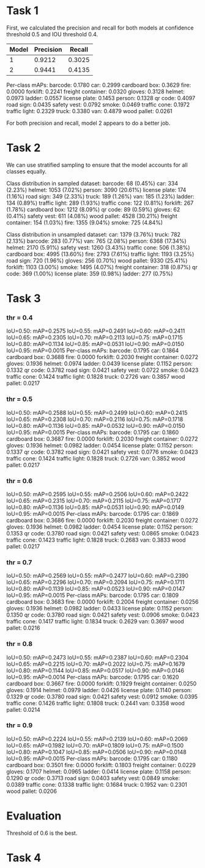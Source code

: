 # Task 1
First, we calculated the precision and recall for both models at confidence threshold 0.5 and IOU threshold 0.4.

| Model | Precision | Recall |
|-------|-----------|--------|
| 1     | 0.9212    | 0.3025 |
| 2     | 0.9441    | 0.4135 |

Per-class mAPs:
  barcode: 0.1780
  car: 0.2999
  cardboard box: 0.3629
  fire: 0.0000
  forklift: 0.2241
  freight container: 0.0320
  gloves: 0.3128
  helmet: 0.0973
  ladder: 0.0557
  license plate: 0.1453
  person: 0.1328
  qr code: 0.4097
  road sign: 0.0435
  safety vest: 0.0792
  smoke: 0.0469
  traffic cone: 0.1972
  traffic light: 0.2329
  truck: 0.3380
  van: 0.4879
  wood pallet: 0.0261

For both precision and recall, model 2 appears to do a better job.

# Task 2
We can use stratified sampling to ensure that the model accounts for all classes equally.

Class distribution in sampled dataset:
barcode: 68 (0.45%)
car: 334 (2.23%)
helmet: 1053 (7.02%)
person: 3090 (20.61%)
license plate: 174 (1.16%)
road sign: 349 (2.33%)
truck: 189 (1.26%)
van: 185 (1.23%)
ladder: 134 (0.89%)
traffic light: 289 (1.93%)
traffic cone: 122 (0.81%)
forklift: 267 (1.78%)
cardboard box: 1212 (8.09%)
qr code: 89 (0.59%)
gloves: 62 (0.41%)
safety vest: 611 (4.08%)
wood pallet: 4528 (30.21%)
freight container: 154 (1.03%)
fire: 1355 (9.04%)
smoke: 725 (4.84%)

Class distribution in unsampled dataset:
car: 1379 (3.76%)
truck: 782 (2.13%)
barcode: 283 (0.77%)
van: 765 (2.08%)
person: 6368 (17.34%)
helmet: 2170 (5.91%)
safety vest: 1260 (3.43%)
traffic cone: 506 (1.38%)
cardboard box: 4995 (13.60%)
fire: 2793 (7.61%)
traffic light: 1193 (3.25%)
road sign: 720 (1.96%)
gloves: 256 (0.70%)
wood pallet: 9330 (25.41%)
forklift: 1103 (3.00%)
smoke: 1495 (4.07%)
freight container: 318 (0.87%)
qr code: 369 (1.00%)
license plate: 359 (0.98%)
ladder: 277 (0.75%)

# Task 3
### thr = 0.4
IoU=0.50: mAP=0.2575
IoU=0.55: mAP=0.2491
IoU=0.60: mAP=0.2411
IoU=0.65: mAP=0.2305
IoU=0.70: mAP=0.2113
IoU=0.75: mAP=0.1715
IoU=0.80: mAP=0.1134
IoU=0.85: mAP=0.0531
IoU=0.90: mAP=0.0150
IoU=0.95: mAP=0.0015
Per-class mAPs:
  barcode: 0.1795
  car: 0.1864
  cardboard box: 0.3688
  fire: 0.0000
  forklift: 0.2030
  freight container: 0.0272
  gloves: 0.1936
  helmet: 0.0974
  ladder: 0.0439
  license plate: 0.1152
  person: 0.1332
  qr code: 0.3782
  road sign: 0.0421
  safety vest: 0.0722
  smoke: 0.0423
  traffic cone: 0.1424
  traffic light: 0.1828
  truck: 0.2726
  van: 0.3857
  wood pallet: 0.0217

### thr = 0.5
IoU=0.50: mAP=0.2588
IoU=0.55: mAP=0.2499
IoU=0.60: mAP=0.2415
IoU=0.65: mAP=0.2308
IoU=0.70: mAP=0.2116
IoU=0.75: mAP=0.1718
IoU=0.80: mAP=0.1136
IoU=0.85: mAP=0.0532
IoU=0.90: mAP=0.0150
IoU=0.95: mAP=0.0015
Per-class mAPs:
  barcode: 0.1795
  car: 0.1860
  cardboard box: 0.3687
  fire: 0.0000
  forklift: 0.2030
  freight container: 0.0272
  gloves: 0.1936
  helmet: 0.0982
  ladder: 0.0454
  license plate: 0.1152
  person: 0.1337
  qr code: 0.3782
  road sign: 0.0421
  safety vest: 0.0776
  smoke: 0.0423
  traffic cone: 0.1424
  traffic light: 0.1828
  truck: 0.2726
  van: 0.3852
  wood pallet: 0.0217

### thr = 0.6
IoU=0.50: mAP=0.2595
IoU=0.55: mAP=0.2506
IoU=0.60: mAP=0.2422
IoU=0.65: mAP=0.2315
IoU=0.70: mAP=0.2115
IoU=0.75: mAP=0.1717
IoU=0.80: mAP=0.1136
IoU=0.85: mAP=0.0531
IoU=0.90: mAP=0.0149
IoU=0.95: mAP=0.0015
Per-class mAPs:
  barcode: 0.1795
  car: 0.1869
  cardboard box: 0.3686
  fire: 0.0000
  forklift: 0.2030
  freight container: 0.0272
  gloves: 0.1936
  helmet: 0.0982
  ladder: 0.0454
  license plate: 0.1152
  person: 0.1353
  qr code: 0.3780
  road sign: 0.0421
  safety vest: 0.0865
  smoke: 0.0423
  traffic cone: 0.1423
  traffic light: 0.1828
  truck: 0.2683
  van: 0.3833
  wood pallet: 0.0217

### thr = 0.7
IoU=0.50: mAP=0.2569
IoU=0.55: mAP=0.2477
IoU=0.60: mAP=0.2390
IoU=0.65: mAP=0.2296
IoU=0.70: mAP=0.2094
IoU=0.75: mAP=0.1711
IoU=0.80: mAP=0.1139
IoU=0.85: mAP=0.0523
IoU=0.90: mAP=0.0147
IoU=0.95: mAP=0.0015
Per-class mAPs:
  barcode: 0.1795
  car: 0.1809
  cardboard box: 0.3683
  fire: 0.0000
  forklift: 0.2004
  freight container: 0.0256
  gloves: 0.1936
  helmet: 0.0982
  ladder: 0.0433
  license plate: 0.1152
  person: 0.1350
  qr code: 0.3780
  road sign: 0.0421
  safety vest: 0.0906
  smoke: 0.0423
  traffic cone: 0.1417
  traffic light: 0.1834
  truck: 0.2629
  van: 0.3697
  wood pallet: 0.0216

### thr = 0.8
IoU=0.50: mAP=0.2473
IoU=0.55: mAP=0.2387
IoU=0.60: mAP=0.2304
IoU=0.65: mAP=0.2215
IoU=0.70: mAP=0.2022
IoU=0.75: mAP=0.1679
IoU=0.80: mAP=0.1144
IoU=0.85: mAP=0.0517
IoU=0.90: mAP=0.0146
IoU=0.95: mAP=0.0014
Per-class mAPs:
  barcode: 0.1795
  car: 0.1620
  cardboard box: 0.3667
  fire: 0.0000
  forklift: 0.1929
  freight container: 0.0250
  gloves: 0.1914
  helmet: 0.0979
  ladder: 0.0426
  license plate: 0.1140
  person: 0.1329
  qr code: 0.3780
  road sign: 0.0421
  safety vest: 0.0912
  smoke: 0.0395
  traffic cone: 0.1426
  traffic light: 0.1808
  truck: 0.2441
  van: 0.3358
  wood pallet: 0.0214

### thr = 0.9
IoU=0.50: mAP=0.2224
IoU=0.55: mAP=0.2139
IoU=0.60: mAP=0.2069
IoU=0.65: mAP=0.1982
IoU=0.70: mAP=0.1809
IoU=0.75: mAP=0.1500
IoU=0.80: mAP=0.1047
IoU=0.85: mAP=0.0506
IoU=0.90: mAP=0.0148
IoU=0.95: mAP=0.0015
Per-class mAPs:
  barcode: 0.1795
  car: 0.1180
  cardboard box: 0.3501
  fire: 0.0000
  forklift: 0.1803
  freight container: 0.0229
  gloves: 0.1707
  helmet: 0.0965
  ladder: 0.0414
  license plate: 0.1158
  person: 0.1290
  qr code: 0.3713
  road sign: 0.0403
  safety vest: 0.0849
  smoke: 0.0389
  traffic cone: 0.1338
  traffic light: 0.1684
  truck: 0.1952
  van: 0.2301
  wood pallet: 0.0206

# Evaluation
Threshold of 0.6 is the best.

# Task 4

